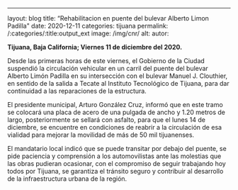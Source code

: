 ﻿---
layout: blog
title:  “Rehabilitacion en puente del bulevar Alberto Limon Padilla"
date:   2020-12-11
categories: tijuana
permalink: /:categories/:title:output_ext
image: /img/cnr/
alt: 
autor: 
 
**Tijuana, Baja California; Viernes 11 de diciembre del 2020.**


Desde las primeras horas de este viernes, el Gobierno de la Ciudad suspendió la circulación vehicular en un carril del puente del bulevar Alberto Limón Padilla en su intersección con el bulevar Manuel J. Clouthier, en sentido de la salida a Tecate al Instituto Tecnológico de Tijuana, para dar continuidad a las reparaciones de la estructura.


El presidente municipal, Arturo González Cruz, informó que en este tramo se colocará una placa de acero de una pulgada de ancho y 1.20 metros de largo, posteriormente se sellará con asfalto, para que el lunes 14 de diciembre, se encuentre en condiciones de reabrir a la circulación de esa vialidad para mejorar la movilidad de más de 50 mil tijuanenses.


El mandatario local indicó que se puede transitar por debajo del puente, se pide paciencia y comprensión a los automovilistas ante las molestias que las obras pudieran ocasionar, con el compromiso de seguir trabajando hoy todos por Tijuana, se garantiza el tránsito seguro y contribuir al desarrollo de la infraestructura urbana de la región.